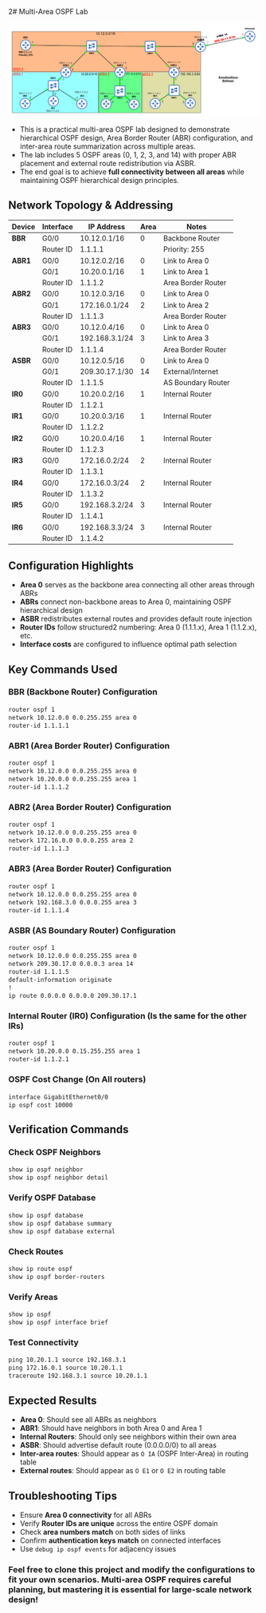 2# Multi-Area OSPF Lab

![OSPF Network Diagram](./Images/!!!OSPF_TOPOLOGY.png)

- This is a practical multi-area OSPF lab designed to demonstrate hierarchical OSPF design, Area Border Router (ABR) configuration, and inter-area route summarization across multiple areas.
- The lab includes 5 OSPF areas (0, 1, 2, 3, and 14) with proper ABR placement and external route redistribution via ASBR.
- The end goal is to achieve **full connectivity between all areas** while maintaining OSPF hierarchical design principles.

## Network Topology & Addressing

| Device   | Interface | IP Address        | Area | Notes             |
|----------|-----------|-------------------|------|-------------------|
| **BBR**  | G0/0      | 10.12.0.1/16     | 0    | Backbone Router   |
|          | Router ID | 1.1.1.1           |      | Priority: 255     |
| **ABR1** | G0/0      | 10.12.0.2/16     | 0    | Link to Area 0    |
|          | G0/1      | 10.20.0.1/16     | 1    | Link to Area 1    |
|          | Router ID | 1.1.1.2           |      | Area Border Router|
| **ABR2** | G0/0      | 10.12.0.3/16     | 0    | Link to Area 0    |
|          | G0/1      | 172.16.0.1/24    | 2    | Link to Area 2    |
|          | Router ID | 1.1.1.3           |      | Area Border Router|
| **ABR3** | G0/0      | 10.12.0.4/16     | 0    | Link to Area 0    |
|          | G0/1      | 192.168.3.1/24   | 3    | Link to Area 3    |
|          | Router ID | 1.1.1.4           |      | Area Border Router|
| **ASBR** | G0/0      | 10.12.0.5/16     | 0    | Link to Area 0    |
|          | G0/1      | 209.30.17.1/30   | 14   | External/Internet |
|          | Router ID | 1.1.1.5           |      | AS Boundary Router|
| **IR0**  | G0/0      | 10.20.0.2/16     | 1    | Internal Router   |
|          | Router ID | 1.1.2.1           |      |                   |
| **IR1**  | G0/0      | 10.20.0.3/16     | 1    | Internal Router   |
|          | Router ID | 1.1.2.2           |      |                   |
| **IR2**  | G0/0      | 10.20.0.4/16     | 1    | Internal Router   |
|          | Router ID | 1.1.2.3           |      |                   |
| **IR3**  | G0/0      | 172.16.0.2/24    | 2    | Internal Router   |
|          | Router ID | 1.1.3.1           |      |                   |
| **IR4**  | G0/0      | 172.16.0.3/24    | 2    | Internal Router   |
|          | Router ID | 1.1.3.2           |      |                   |
| **IR5**  | G0/0      | 192.168.3.2/24   | 3    | Internal Router   |
|          | Router ID | 1.1.4.1           |      |                   |
| **IR6**  | G0/0      | 192.168.3.3/24   | 3    | Internal Router   |
|          | Router ID | 1.1.4.2           |      |                   |

## Configuration Highlights

- **Area 0** serves as the backbone area connecting all other areas through ABRs
- **ABRs** connect non-backbone areas to Area 0, maintaining OSPF hierarchical design
- **ASBR** redistributes external routes and provides default route injection
- **Router IDs** follow structured2 numbering: Area 0 (1.1.1.x), Area 1 (1.1.2.x), etc.
- **Interface costs** are configured to influence optimal path selection

## Key Commands Used

### BBR (Backbone Router) Configuration
```cisco
router ospf 1
network 10.12.0.0 0.0.255.255 area 0
router-id 1.1.1.1
```

### ABR1 (Area Border Router) Configuration
```cisco
router ospf 1
network 10.12.0.0 0.0.255.255 area 0
network 10.20.0.0 0.0.255.255 area 1
router-id 1.1.1.2
```

### ABR2 (Area Border Router) Configuration
```cisco
router ospf 1
network 10.12.0.0 0.0.255.255 area 0
network 172.16.0.0 0.0.0.255 area 2
router-id 1.1.1.3
```

### ABR3 (Area Border Router) Configuration
```cisco
router ospf 1
network 10.12.0.0 0.0.255.255 area 0
network 192.168.3.0 0.0.0.255 area 3
router-id 1.1.1.4
```

### ASBR (AS Boundary Router) Configuration
```cisco
router ospf 1
network 10.12.0.0 0.0.255.255 area 0
network 209.30.17.0 0.0.0.3 area 14
router-id 1.1.1.5
default-information originate
!
ip route 0.0.0.0 0.0.0.0 209.30.17.1
```

### Internal Router (IR0) Configuration (Is the same for the other IRs)
```cisco
router ospf 1
network 10.20.0.0 0.15.255.255 area 1
router-id 1.1.2.1
```

### OSPF Cost Change (On All routers)
```cisco
interface GigabitEthernet0/0
ip ospf cost 10000
```

## Verification Commands

### Check OSPF Neighbors
```cisco
show ip ospf neighbor
show ip ospf neighbor detail
```

### Verify OSPF Database
```cisco
show ip ospf database
show ip ospf database summary
show ip ospf database external
```

### Check Routes
```cisco
show ip route ospf
show ip ospf border-routers
```

### Verify Areas
```cisco
show ip ospf
show ip ospf interface brief
```

### Test Connectivity
```cisco
ping 10.20.1.1 source 192.168.3.1
ping 172.16.0.1 source 10.20.1.1
traceroute 192.168.3.1 source 10.20.1.1
```

## Expected Results

- **Area 0**: Should see all ABRs as neighbors
- **ABR1**: Should have neighbors in both Area 0 and Area 1
- **Internal Routers**: Should only see neighbors within their own area
- **ASBR**: Should advertise default route (0.0.0.0/0) to all areas
- **Inter-area routes**: Should appear as `O IA` (OSPF Inter-Area) in routing table
- **External routes**: Should appear as `O E1` or `O E2` in routing table

## Troubleshooting Tips

- Ensure **Area 0 connectivity** for all ABRs
- Verify **Router IDs are unique** across the entire OSPF domain
- Check **area numbers match** on both sides of links
- Confirm **authentication keys match** on connected interfaces
- Use `debug ip ospf events` for adjacency issues

### Feel free to clone this project and modify the configurations to fit your own scenarios. Multi-area OSPF requires careful planning, but mastering it is essential for large-scale network design!
